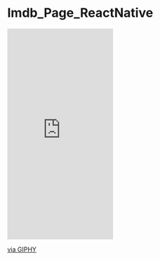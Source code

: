 # Imdb_Page_ReactNative
<iframe src="https://giphy.com/embed/8cp2Cyo5tHGWh5DFFL" width="241" height="480" frameBorder="0" class="giphy-embed" allowFullScreen></iframe><p><a href="https://giphy.com/gifs/8cp2Cyo5tHGWh5DFFL">via GIPHY</a></p>
